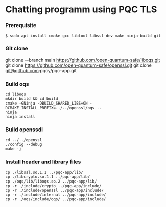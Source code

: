 Chatting programm using PQC TLS
===

### Prerequisite
```
$ sudo apt install cmake gcc libtool libssl-dev make ninja-build git
```

### Git clone
git clone --branch main https://github.com/open-quantum-safe/liboqs.git
git clone https://github.com/open-quantum-safe/openssl.git
git clone git@github.com:pqcy/pqc-app.git

### Build oqs
```
cd liboqs
mkdir build && cd build
cmake -GNinja -DBUILD_SHARED_LIBS=ON -DCMAKE_INSTALL_PREFIX=../../openssl/oqs ..
ninja
ninja install
```

### Build openssdl
```
cd ../../openssl
./config --debug
make -j
```

### Install header and library files
```
cp ./libssl.so.1.1 ../pqc-app/lib/
cp ./libcrypto.so.1.1 ../pqc-app/lib/
cp ./oqs/lib/liboqs.so.2 ../pqc-app/lib/
cp -r ./include/crypto ../pqc-app/include/
cp -r ./include/openssl ../pqc-app/include/
cp -r ./include/internal ../pqc-app/include/
cp -r ./oqs/include/oqs/ ../pqc-app/include/
```

